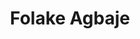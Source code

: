 ---
title:      Folake Agbaje
username:   folake
position:   Experience Lead
permalink:  /folake
image:      /uploads/people/avatar.jpg
twitter:    folake
blurb:      helping you invest in your finances
layout:     author
background: light
---